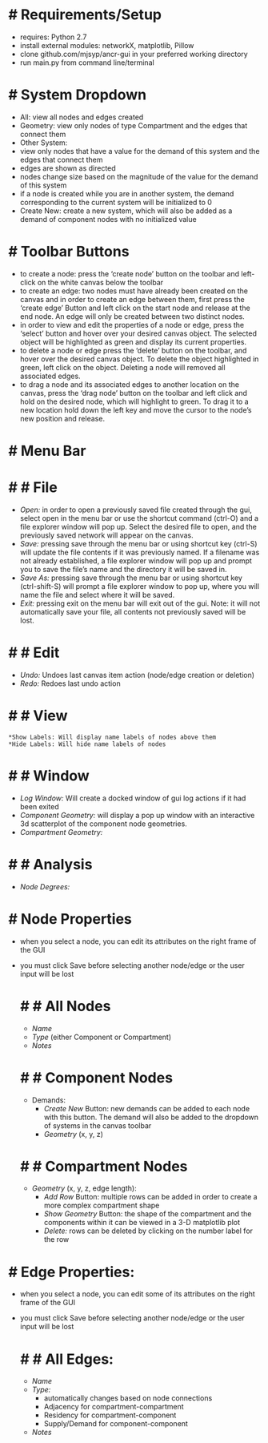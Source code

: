 # # Requirements/Setup
* requires: Python 2.7
* install external modules: networkX, matplotlib, Pillow
* clone github.com/mjsyp/ancr-gui in your preferred working directory
* run main.py from command line/terminal

# # System Dropdown
* All: view all nodes and edges created 
* Geometry: view only nodes of type Compartment and the edges that connect them
* Other System: 
* view only nodes that have a value for the demand of this system and the edges that connect them
* edges are shown as directed
* nodes change size based on the magnitude of the value for the demand of this system
* if a node is created while you are in another system, the demand corresponding to the current system will be initialized to 0
* Create New: create a new system, which will also be added as a demand of component nodes with no initialized value

# # Toolbar Buttons
* to create a node: press the ‘create node’ button on the toolbar and left-click on the white canvas below the toolbar
* to create an edge: two nodes must have already been created on the canvas and in order to create an edge between them, first press the ‘create edge’ Button and left click on the start node and release at the end node. An edge will only be created between two distinct nodes.
* in order to view and edit the properties of a node or edge, press the ‘select’ button and hover over your desired canvas object. The selected object will be highlighted as green and display its current properties.
* to delete a node or edge press the ‘delete’ button on the toolbar, and hover over the desired canvas object. To delete the object highlighted in green, left click on the object. Deleting a node will removed all associated edges. 
* to drag a node and its associated edges to another location on the canvas, press the ‘drag node’ button on the toolbar and left click and hold on the desired node, which will highlight to green. To drag it to a new location hold down the left key and move the cursor to the node’s new position and release.  


# # Menu Bar

# # # File
* _Open:_ in order to open a previously saved file created through the gui, select open in the menu bar or use the shortcut command (ctrl-O) and a file explorer window will pop up. Select the desired file to open, and the previously saved network will appear on the canvas. 
* _Save:_ pressing save through the menu bar or using shortcut key (ctrl-S) will update the file contents if it was previously named. If a filename was not already established, a file explorer window will pop up and prompt you to save the file’s name and the directory it will be saved in. 
* _Save As:_ pressing save through the menu bar or using shortcut key (ctrl-shift-S) will prompt a file explorer window to pop up, where you will name the file and select where it will be saved. 
* _Exit:_ pressing exit on the menu bar will exit out of the gui. Note: it will not automatically save your file, all contents not previously saved will be lost.  

# # # Edit
* _Undo:_ Undoes last canvas item action (node/edge creation or deletion)
* _Redo:_ Redoes last undo action
	
# # # View
	*Show Labels: Will display name labels of nodes above them 
	*Hide Labels: Will hide name labels of nodes
	
# # # Window
* _Log Window:_ Will create a docked window of gui log actions if it had been exited
* _Component Geometry:_ will display a pop up window with an interactive 3d scatterplot of the component node geometries. 
* _Compartment Geometry:_

# # # Analysis
* _Node Degrees:_


# # Node Properties
* when you select a node, you can edit its attributes on the right frame of the GUI
* you must click Save before selecting another node/edge or the user input will be lost

	# # # All Nodes
	* _Name_
	* _Type_ (either Component or Compartment)
	* _Notes_

	# # # Component Nodes
	* Demands:
		* _Create New_ Button: new demands can be added to each node with this button. The demand will also be added to the dropdown of systems in the canvas toolbar
		* _Geometry_ (x, y, z)

	# # # Compartment Nodes
	* _Geometry_ (x, y, z, edge length):
		* _Add Row_ Button: multiple rows can be added in order to create a more complex compartment shape
		* _Show Geometry_ Button: the shape of the compartment and the components within it can be viewed in a 3-D matplotlib plot
		* _Delete:_ rows can be deleted by clicking on the number label for the row


# # Edge Properties:
* when you select a node, you can edit some of its attributes on the right frame of the GUI
* you must click Save before selecting another node/edge or the user input will be lost

	# # # All Edges:
	* _Name_
	* _Type:_
		* automatically changes based on node connections
		* Adjacency for compartment-compartment
		* Residency for compartment-component
		* Supply/Demand for component-component
	* _Notes_
